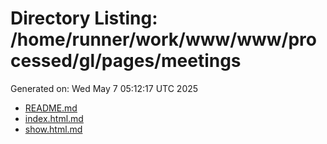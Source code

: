 # Directory Listing: /home/runner/work/www/www/processed/gl/pages/meetings
Generated on: Wed May  7 05:12:17 UTC 2025

- [README.md](README.md)
- [index.html.md](index.html.md)
- [show.html.md](show.html.md)
